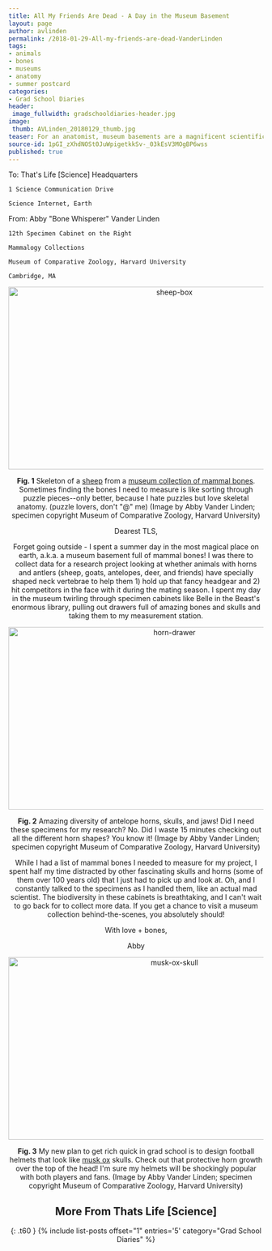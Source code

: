 ```yaml
---
title: All My Friends Are Dead - A Day in the Museum Basement
layout: page
author: avlinden
permalink: /2018-01-29-All-my-friends-are-dead-VanderLinden
tags:
- animals
- bones
- museums
- anatomy
- summer postcard
categories:
- Grad School Diaries
header:
 image_fullwidth: gradschooldiaries-header.jpg
image:
 thumb: AVLinden_20180129_thumb.jpg
teaser: For an anatomist, museum basements are a magnificent scientific wonderland full of skulls, bones, and biodiversity!
source-id: 1pGI_zXhdNOSt0JuWpigetkkSv-_03kEsV3MOgBP6wss
published: true
---
```


To: 	That's Life [Science] Headquarters

	1 Science Communication Drive

	Science Internet, Earth

From: 	Abby "Bone Whisperer" Vander Linden

	12th Specimen Cabinet on the Right

	Mammalogy Collections 

	Museum of Comparative Zoology, Harvard University

	Cambridge, MA

<center><a data-flickr-embed="true"  href="https://www.flickr.com/photos/139839751@N06/24550658448/in/dateposted-friend/" title="sheep-box"><img src="https://farm5.staticflickr.com/4516/24550658448_4354c05707_z.jpg" width="640" height="360" alt="sheep-box"></a><script async src="//embedr.flickr.com/assets/client-code.js" charset="utf-8"></script>

**Fig. 1** Skeleton of a [sheep](http://animaldiversity.org/accounts/Ovis_aries/) from a [museum collection of mammal bones](http://www.mcz.harvard.edu/Departments/Mammalogy/). Sometimes finding the bones I need to measure is like sorting through puzzle pieces--only better, because I hate puzzles but love skeletal anatomy. (puzzle lovers, don't "@" me) (Image by Abby Vander Linden; specimen copyright Museum of Comparative Zoology, Harvard University)

Dearest TLS,

Forget going outside - I spent a summer day in the most magical place on earth, a.k.a. a museum basement full of mammal bones! I was there to collect data for a research project looking at whether animals with horns and antlers (sheep, goats, antelopes, deer, and friends) have specially shaped neck vertebrae to help them 1) hold up that fancy headgear and 2) hit competitors in the face with it during the mating season. I spent my day in the museum twirling through specimen cabinets like Belle in the Beast's enormous library, pulling out drawers full of amazing bones and skulls and taking them to my measurement station.

<center><a data-flickr-embed="true"  href="https://www.flickr.com/photos/139839751@N06/24550659588/in/dateposted-friend/" title="horn-drawer"><img src="https://farm5.staticflickr.com/4560/24550659588_a2d68b4cac_z.jpg" width="640" height="360" alt="horn-drawer"></a><script async src="//embedr.flickr.com/assets/client-code.js" charset="utf-8"></script>

**Fig. 2** Amazing diversity of antelope horns, skulls, and jaws! Did I need these specimens for my research? No. Did I waste 15 minutes checking out all the different horn shapes? You know it! (Image by Abby Vander Linden; specimen copyright Museum of Comparative Zoology, Harvard University)

While I had a list of mammal bones I needed to measure for my project, I spent half my time distracted by other fascinating skulls and horns (some of them over 100 years old) that I just had to pick up and look at. Oh, and I constantly talked to the specimens as I handled them, like an actual mad scientist. The biodiversity in these cabinets is breathtaking, and I can't wait to go back for to collect more data. If you get a chance to visit a museum collection behind-the-scenes, you absolutely should!

With love + bones,

Abby

<center><a data-flickr-embed="true"  href="https://www.flickr.com/photos/139839751@N06/24550659038/in/dateposted-friend/" title="musk-ox-skull"><img src="https://farm5.staticflickr.com/4539/24550659038_8d843e1813_z.jpg" width="640" height="360" alt="musk-ox-skull"></a><script async src="//embedr.flickr.com/assets/client-code.js" charset="utf-8"></script>

**Fig. 3** My new plan to get rich quick in grad school is to design football helmets that look like [musk ox](http://animaldiversity.org/accounts/Ovibos_moschatus/) skulls. Check out that protective horn growth over the top of the head! I'm sure my helmets will be shockingly popular with both players and fans. (Image by Abby Vander Linden; specimen copyright Museum of Comparative Zoology, Harvard University)



## More From Thats Life [Science]
{: .t60 }
{% include list-posts offset="1" entries='5' category="Grad School Diaries" %}
